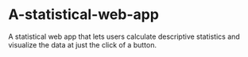 # A-statistical-web-app

A statistical web app that lets users calculate descriptive statistics and visualize the data at just the click of a button.
